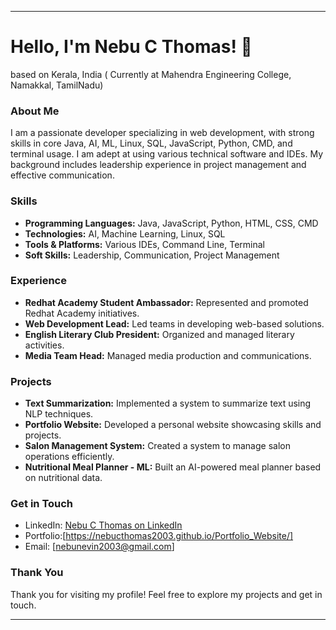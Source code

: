 
---

# Hello, I'm Nebu C Thomas! 👋
based on Kerala, India ( Currently at Mahendra Engineering College, Namakkal, TamilNadu)

### About Me

I am a passionate developer specializing in web development, with strong skills in core Java, AI, ML, Linux, SQL, JavaScript, Python, CMD, and terminal usage. I am adept at using various technical software and IDEs. My background includes leadership experience in project management and effective communication.

### Skills

- **Programming Languages:** Java, JavaScript, Python, HTML, CSS, CMD
- **Technologies:** AI, Machine Learning, Linux, SQL
- **Tools & Platforms:** Various IDEs, Command Line, Terminal
- **Soft Skills:** Leadership, Communication, Project Management

### Experience

- **Redhat Academy Student Ambassador:** Represented and promoted Redhat Academy initiatives.
- **Web Development Lead:** Led teams in developing web-based solutions.
- **English Literary Club President:** Organized and managed literary activities.
- **Media Team Head:** Managed media production and communications.

### Projects

- **Text Summarization:** Implemented a system to summarize text using NLP techniques.
- **Portfolio Website:** Developed a personal website showcasing skills and projects.
- **Salon Management System:** Created a system to manage salon operations efficiently.
- **Nutritional Meal Planner - ML:** Built an AI-powered meal planner based on nutritional data.

### Get in Touch

- LinkedIn: [Nebu C Thomas on LinkedIn](https://www.linkedin.com/in/nebucthomas2003/)
- Portfolio:[https://nebucthomas2003.github.io/Portfolio_Website/]
- Email: [nebunevin2003@gmail.com]


### Thank You

Thank you for visiting my profile! Feel free to explore my projects and get in touch.

---
